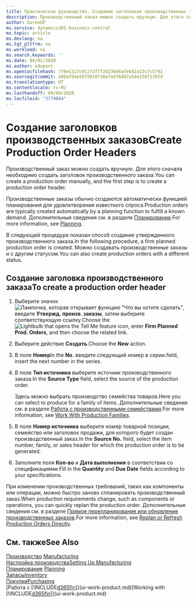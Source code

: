 ```yaml
---
title: Практическое руководство. Создание заголовков производственных заказов | Документация Майкрософт
description: Производственный заказ можно создать вручную. Для этого сначала необходимо создать заголовок производственного заказа.
author: SorenGP
ms.service: dynamics365-business-central
ms.topic: article
ms.devlang: na
ms.tgt_pltfrm: na
ms.workload: na
ms.search.keywords: ''
ms.date: 04/01/2020
ms.author: edupont
ms.openlocfilehash: 770e1323c91273f7f20236e6afe842a13c7c5792
ms.sourcegitcommit: a80afd4e5075018716efad76d82a54e158f1392d
ms.translationtype: HT
ms.contentlocale: ru-RU
ms.lasthandoff: 09/09/2020
ms.locfileid: "3779864"
---
```

# <a name="create-production-order-headers"></a><span data-ttu-id="8f5a7-103">Создание заголовков производственных заказов</span><span class="sxs-lookup"><span data-stu-id="8f5a7-103">Create Production Order Headers</span></span>
<span data-ttu-id="8f5a7-104">Производственный заказ можно создать вручную. Для этого сначала необходимо создать заголовок производственного заказа.</span><span class="sxs-lookup"><span data-stu-id="8f5a7-104">You can create a production order manually, and the first step is to create a production order header.</span></span>

<span data-ttu-id="8f5a7-105">Производственные заказы обычно создаются автоматически функцией планирования для удовлетворения известного спроса.</span><span class="sxs-lookup"><span data-stu-id="8f5a7-105">Production orders are typically created automatically by a planning function to fulfill a known demand.</span></span> <span data-ttu-id="8f5a7-106">Дополнительные сведения см. в разделе [Планирование](production-planning.md).</span><span class="sxs-lookup"><span data-stu-id="8f5a7-106">For more information, see [Planning](production-planning.md).</span></span>   

<span data-ttu-id="8f5a7-107">В следующей процедуре показан способ создания утвержденного производственного заказа.</span><span class="sxs-lookup"><span data-stu-id="8f5a7-107">In the following procedure, a firm planned production order is created.</span></span> <span data-ttu-id="8f5a7-108">Можно создавать производственные заказы и с другим статусом.</span><span class="sxs-lookup"><span data-stu-id="8f5a7-108">You can also create production orders with a different status.</span></span>  

## <a name="to-create-a-production-order-header"></a><span data-ttu-id="8f5a7-109">Создание заголовка производственного заказа</span><span class="sxs-lookup"><span data-stu-id="8f5a7-109">To create a production order header</span></span>  
1.  <span data-ttu-id="8f5a7-110">Выберите значок ![Лампочка, которая открывает функцию "Что вы хотите сделать"](media/ui-search/search_small.png "Что вы хотите сделать"), введите **Утвержд. произв. заказы**, затем выберите соответствующую ссылку.</span><span class="sxs-lookup"><span data-stu-id="8f5a7-110">Choose the ![Lightbulb that opens the Tell Me feature](media/ui-search/search_small.png "Tell me what you want to do") icon, enter **Firm Planned Prod. Orders**, and then choose the related link.</span></span>  
2.  <span data-ttu-id="8f5a7-111">Выберите действие **Создать**.</span><span class="sxs-lookup"><span data-stu-id="8f5a7-111">Choose the **New** action.</span></span>  
3.  <span data-ttu-id="8f5a7-112">В поле **Номер**</span><span class="sxs-lookup"><span data-stu-id="8f5a7-112">In the **No.**</span></span> <span data-ttu-id="8f5a7-113">введите следующий номер в серии.</span><span class="sxs-lookup"><span data-stu-id="8f5a7-113">field, insert the next number in the series.</span></span>  
4.  <span data-ttu-id="8f5a7-114">В поле **Тип источника** выберите источник производственного заказа.</span><span class="sxs-lookup"><span data-stu-id="8f5a7-114">In the **Source Type** field, select the source of the production order.</span></span>

    <span data-ttu-id="8f5a7-115">Здесь можно выбрать производство семейства товаров.</span><span class="sxs-lookup"><span data-stu-id="8f5a7-115">Here you can select to produce for a family of items.</span></span> <span data-ttu-id="8f5a7-116">Дополнительные сведения см. в разделе [Работа с производственными семействами](production-how-work-family.md).</span><span class="sxs-lookup"><span data-stu-id="8f5a7-116">For more information, see [Work With Production Families](production-how-work-family.md).</span></span>
5.  <span data-ttu-id="8f5a7-117">В поле **Номер источника** выберите номер товарной позиции, семейство или заголовок продажи, для которого будет создан производственный заказ.</span><span class="sxs-lookup"><span data-stu-id="8f5a7-117">In the **Source No.** field, select the item number, family, or sales header for which the production order is to be generated.</span></span>  
6.  <span data-ttu-id="8f5a7-118">Заполните поля **Кол-во** и **Дата выполнения** в соответствии со спецификациями.</span><span class="sxs-lookup"><span data-stu-id="8f5a7-118">Fill in the **Quantity** and **Due Date** fields according to your specifications.</span></span>  

<span data-ttu-id="8f5a7-119">При изменении производственных требований, таких как компоненты или операции, можно быстро заново спланировать производственный заказ.</span><span class="sxs-lookup"><span data-stu-id="8f5a7-119">When production requirements change, such as components or operations, you can quickly replan the production order.</span></span> <span data-ttu-id="8f5a7-120">Дополнительные сведения см. в разделе [Прямое перепланирование или обновление производственных заказов](production-how-to-replan-refresh-production-orders.md).</span><span class="sxs-lookup"><span data-stu-id="8f5a7-120">For more information, see [Replan or Refresh Production Orders Directly](production-how-to-replan-refresh-production-orders.md).</span></span> 

## <a name="see-also"></a><span data-ttu-id="8f5a7-121">См. также</span><span class="sxs-lookup"><span data-stu-id="8f5a7-121">See Also</span></span>  
<span data-ttu-id="8f5a7-122">[Производство](production-manage-manufacturing.md)  </span><span class="sxs-lookup"><span data-stu-id="8f5a7-122">[Manufacturing](production-manage-manufacturing.md)  </span></span>  
[<span data-ttu-id="8f5a7-123">Настройка производства</span><span class="sxs-lookup"><span data-stu-id="8f5a7-123">Setting Up Manufacturing</span></span>](production-configure-production-processes.md)  
<span data-ttu-id="8f5a7-124">[Планирование](production-planning.md)    </span><span class="sxs-lookup"><span data-stu-id="8f5a7-124">[Planning](production-planning.md)    </span></span>  
[<span data-ttu-id="8f5a7-125">Запасы</span><span class="sxs-lookup"><span data-stu-id="8f5a7-125">Inventory</span></span>](inventory-manage-inventory.md)  
[<span data-ttu-id="8f5a7-126">Покупки</span><span class="sxs-lookup"><span data-stu-id="8f5a7-126">Purchasing</span></span>](purchasing-manage-purchasing.md)  
<span data-ttu-id="8f5a7-127">[Работа с [!INCLUDE[d365fin](includes/d365fin_md.md)]](ui-work-product.md)</span><span class="sxs-lookup"><span data-stu-id="8f5a7-127">[Working with [!INCLUDE[d365fin](includes/d365fin_md.md)]](ui-work-product.md)</span></span>
